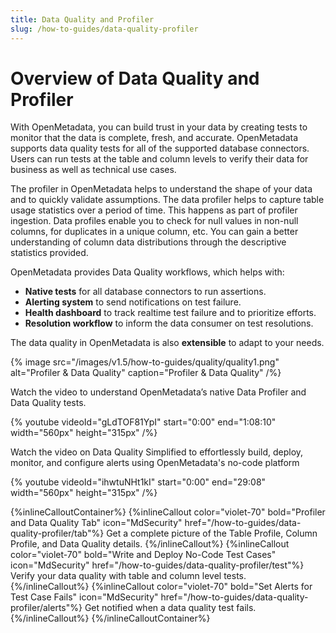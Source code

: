 ```yaml
---
title: Data Quality and Profiler
slug: /how-to-guides/data-quality-profiler
---
```


# Overview of Data Quality and Profiler

With OpenMetadata, you can build trust in your data by creating tests to monitor that the data is complete, fresh, and accurate. OpenMetadata supports data quality tests for all of the supported database connectors. Users can run tests at the table and column levels to verify their data for business as well as technical use cases.

The profiler in OpenMetadata helps to understand the shape of your data and to quickly validate assumptions. The data profiler helps to capture table usage statistics over a period of time. This happens as part of profiler ingestion. Data profiles enable you to check for null values in non-null columns, for duplicates in a unique column, etc. You can gain a better understanding of column data distributions through the descriptive statistics provided.

OpenMetadata provides Data Quality workflows, which helps with:
- **Native tests** for all database connectors to run assertions.
- **Alerting system** to send notifications on test failure.
- **Health dashboard** to track realtime test failure and to prioritize efforts.
- **Resolution workflow** to inform the data consumer on test resolutions.

The data quality in OpenMetadata is also **extensible** to adapt to your needs. 

{% image
src="/images/v1.5/how-to-guides/quality/quality1.png"
alt="Profiler & Data Quality"
caption="Profiler & Data Quality"
/%}

Watch the video to understand OpenMetadata’s native Data Profiler and Data Quality tests.

{%  youtube videoId="gLdTOF81YpI" start="0:00" end="1:08:10" width="560px" height="315px" /%}

Watch the video on Data Quality Simplified to effortlessly build, deploy, monitor, and configure alerts using OpenMetadata's no-code platform

{%  youtube videoId="ihwtuNHt1kI" start="0:00" end="29:08" width="560px" height="315px" /%}

{%inlineCalloutContainer%}
 {%inlineCallout
  color="violet-70"
  bold="Profiler and Data Quality Tab"
  icon="MdSecurity"
  href="/how-to-guides/data-quality-profiler/tab"%}
  Get a complete picture of the Table Profile, Column Profile, and Data Quality details.
 {%/inlineCallout%}
 {%inlineCallout
  color="violet-70"
  bold="Write and Deploy No-Code Test Cases"
  icon="MdSecurity"
  href="/how-to-guides/data-quality-profiler/test"%}
  Verify your data quality with table and column level tests.
 {%/inlineCallout%}
 {%inlineCallout
  color="violet-70"
  bold="Set Alerts for Test Case Fails"
  icon="MdSecurity"
  href="/how-to-guides/data-quality-profiler/alerts"%}
  Get notified when a data quality test fails.
 {%/inlineCallout%}
{%/inlineCalloutContainer%}